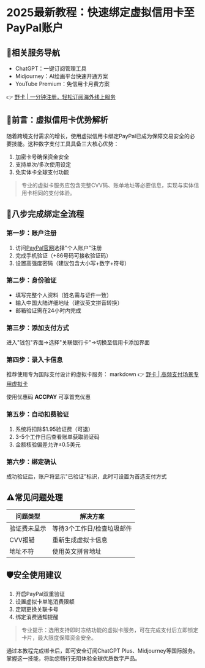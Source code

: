 # 2025最新教程：快速绑定虚拟信用卡至PayPal账户

## 📌相关服务导航
- ChatGPT：一键订阅管理工具
- Midjourney：AI绘画平台快速开通方案
- YouTube Premium：免信用卡月费方案

👉 [野卡 | 一分钟注册，轻松订阅海外线上服务](https://bbtdd.com/yeka)

## 📝前言：虚拟信用卡优势解析
随着跨境支付需求的增长，使用虚拟信用卡绑定PayPal已成为保障交易安全的必要技能。这种数字支付工具具备三大核心优势：
1. 加密卡号确保资金安全
2. 支持单次/多次使用设定
3. 免实体卡全球支付功能

> 专业的虚拟卡服务应包含完整CVV码、账单地址等必要信息，实现与实体信用卡相同的支付体验。

## 🔧八步完成绑定全流程

### 第一步：账户注册
1. 访问[PayPal官网](https://www.paypal.com/c2/home)选择"个人账户"注册
2. 完成手机验证（+86号码可接收验证码）
3. 设置高强度密码（建议包含大小写+数字+符号）

### 第二步：身份验证
- 填写完整个人资料（姓名需与证件一致）
- 输入中国大陆详细地址（建议英文拼音转换）
- 邮箱验证需在24小时内完成

### 第三步：添加支付方式
进入"钱包"界面→选择"关联银行卡"→切换至信用卡添加界面

### 第四步：录入卡信息
推荐使用专为国际支付设计的虚拟卡服务：
markdown
👉 [野卡 | 高频支付场景专用虚拟卡](https://bbtdd.com/yeka) 

使用优惠码 **ACCPAY** 可享首充优惠

### 第五步：自动扣费验证
1. 系统将扣除$1.95验证费（可退）
2. 3-5个工作日后查看账单获取验证码
3. 金额核验偏差允许±0.5美元

### 第六步：绑定确认
成功验证后，账户将显示"已验证"标识，此时可设置为首选支付方式

## ⚠️常见问题处理
| 问题类型 | 解决方案 |
|---------|----------|
| 验证费未显示 | 等待3个工作日/检查垃圾邮件 |
| CVV报错 | 重新生成虚拟卡信息 |
| 地址不符 | 使用英文拼音地址 |

## 🛡️安全使用建议
1. 开启PayPal双重验证
2. 设置虚拟卡单笔消费限额
3. 定期更换关联卡号
4. 绑定消费通知提醒

> 专业提示：选用支持即时冻结功能的虚拟卡服务，可在完成支付后立即锁定卡片，最大限度保障资金安全。

通过本教程完成绑卡后，即可安全订阅ChatGPT Plus、Midjourney等国际服务。掌握这一技能，将助您畅行无阻体验全球优质数字产品。